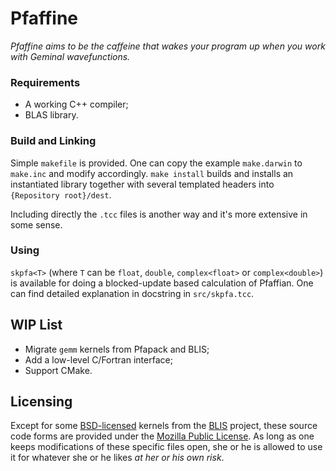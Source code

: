 Pfaffine
========

*Pfaffine aims to be the caffeine that wakes your program up when you work with Geminal wavefunctions.*

### Requirements

- A working C++ compiler;
- BLAS library.

### Build and Linking

Simple `makefile` is provided. One can copy the example `make.darwin` to `make.inc` and modify accordingly. `make install` builds and installs an instantiated library together with several templated headers into `{Repository root}/dest`.

Including directly the `.tcc` files is another way and it's more extensive in some sense.

### Using

`skpfa<T>` (where `T` can be `float`, `double`, `complex<float>` or `complex<double>`) is available for doing a blocked-update based calculation of Pfaffian. One can find detailed explanation in docstring in `src/skpfa.tcc`.

## WIP List

- Migrate `gemm` kernels from Pfapack and BLIS;
- Add a low-level C/Fortran interface;
- Support CMake.

## Licensing

Except for some [BSD-licensed](https://opensource.org/licenses/BSD-3-Clause) kernels from the [BLIS](https://github.com/flame/blis) project, these source code forms are provided under the [Mozilla Public License](https://www.mozilla.org/en-US/MPL). As long as one keeps modifications of these specific files open, she or he is allowed to use it for whatever she or he likes *at her or his own risk*.
